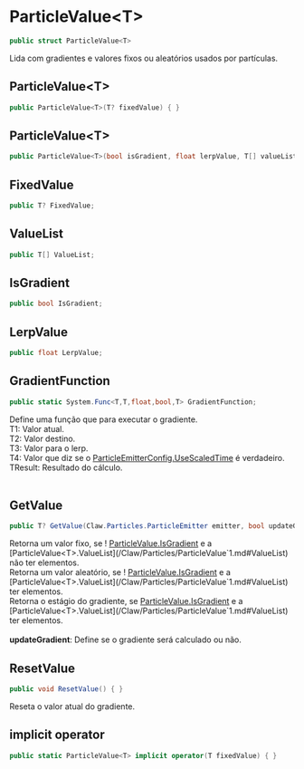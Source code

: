 # ParticleValue\<T>
```csharp
public struct ParticleValue<T>
```
Lida com gradientes e valores fixos ou aleatórios usados por partículas.<br />
## ParticleValue\<T>
```csharp
public ParticleValue<T>(T? fixedValue) { }
```
## ParticleValue\<T>
```csharp
public ParticleValue<T>(bool isGradient, float lerpValue, T[] valueList) { }
```
## FixedValue
```csharp
public T? FixedValue;
```
## ValueList
```csharp
public T[] ValueList;
```
## IsGradient
```csharp
public bool IsGradient;
```
## LerpValue
```csharp
public float LerpValue;
```
## GradientFunction
```csharp
public static System.Func<T,T,float,bool,T> GradientFunction;
```
Define uma função que para executar o gradiente.<br />
T1: Valor atual.<br />
T2: Valor destino.<br />
T3: Valor para o lerp.<br />
T4: Valor que diz se o [ParticleEmitterConfig.UseScaledTime](/Claw/Particles/ParticleEmitterConfig.md#UseScaledTime) é verdadeiro.<br />
TResult: Resultado do cálculo.<br />
<br />
## GetValue
```csharp
public T? GetValue(Claw.Particles.ParticleEmitter emitter, bool updateGradient) { }
```
Retorna um valor fixo, se ! [ParticleValue<T>.IsGradient](/Claw/Particles/ParticleValue`1.md#IsGradient) e a [ParticleValue<T>.ValueList](/Claw/Particles/ParticleValue`1.md#ValueList) não ter elementos.<br />
Retorna um valor aleatório, se ! [ParticleValue<T>.IsGradient](/Claw/Particles/ParticleValue`1.md#IsGradient) e a [ParticleValue<T>.ValueList](/Claw/Particles/ParticleValue`1.md#ValueList) ter elementos.<br />
Retorna o estágio do gradiente, se [ParticleValue<T>.IsGradient](/Claw/Particles/ParticleValue`1.md#IsGradient) e a [ParticleValue<T>.ValueList](/Claw/Particles/ParticleValue`1.md#ValueList) ter elementos.<br />
<br />
**updateGradient**: Define se o gradiente será calculado ou não.<br />
## ResetValue
```csharp
public void ResetValue() { }
```
Reseta o valor atual do gradiente.<br />
## implicit operator
```csharp
public static ParticleValue<T> implicit operator(T fixedValue) { }
```
